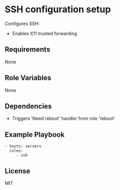SSH configuration setup
=======================

Configures SSH:

- Enables X11 trusted forwarding

Requirements
------------

None

Role Variables
--------------

None

Dependencies
------------

- Triggers 'Need reboot' handler from role 'reboot'

Example Playbook
----------------

    - hosts: servers
      roles:
         - ssh

License
-------

MIT
